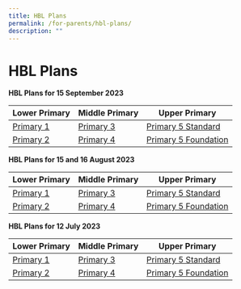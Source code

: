 ```yaml
---
title: HBL Plans
permalink: /for-parents/hbl-plans/
description: ""
---
```

# **HBL Plans**

**HBL Plans for 15 September 2023**


| Lower Primary | Middle Primary | Upper Primary |
| -------- | -------- | -------- |
|[Primary 1](/files/HBL%20Plans/15%20Sep%202023/p1_cps__hbl%20plan_15%20sep.pdf) | [Primary 3](/files/HBL%20Plans/15%20Sep%202023/p3_cps__hbl%20plan_15%20sep.pdf)|[Primary 5 Standard](/files/HBL%20Plans/15%20Sep%202023/p5%20standard_cps__hbl%20plan_15%20sep.pdf) |
| [Primary 2](/files/HBL%20Plans/15%20Sep%202023/p2_cps__hbl%20plan_15%20sep.pdf)| [Primary 4](/files/HBL%20Plans/15%20Sep%202023/p4_cps__hbl%20plan_15%20sep.pdf)    | [Primary 5 Foundation](/files/HBL%20Plans/15%20Sep%202023/p5%20foundation_cps__hbl%20plan_15%20sep.pdf) |



**HBL Plans for 15 and 16 August 2023**


| Lower Primary | Middle Primary | Upper Primary |
| -------- | -------- | -------- |
| [Primary 1](/files/HBL%20Plans/15%20and%2016%20Aug%202023/p1_cps__hbl%20plan_15&16_aug.pdf) | [Primary 3](/files/HBL%20Plans/15%20and%2016%20Aug%202023/p3_cps__hbl%20plan_15&16_aug.pdf)  |[Primary 5 Standard](/files/HBL%20Plans/15%20and%2016%20Aug%202023/p5%20std_cps__hbl%20plan_15&16_aug.pdf)  |
| [Primary 2](/files/HBL%20Plans/15%20and%2016%20Aug%202023/p2_cps__hbl%20plan_15&16_aug.pdf) | [Primary 4](/files/HBL%20Plans/15%20and%2016%20Aug%202023/p4_cps__hbl%20plan_15&16_aug.pdf)    | [Primary 5 Foundation](/files/HBL%20Plans/15%20and%2016%20Aug%202023/p5%20fdn_cps__hbl%20plan_15&16_aug.pdf)   |



**HBL Plans for 12 July 2023**



| Lower Primary | Middle Primary | Upper Primary |
| -------- | -------- | -------- |
| [Primary 1](/files/HBL%20Plans/12%20Jul%202023/p1_cps__hbl%20day_plan_12%20july.pdf)  | [Primary 3](/files/HBL%20Plans/12%20Jul%202023/p3_cps__hbl%20day_plan_12%20july.pdf)     | [Primary 5 Standard](/files/HBL%20Plans/12%20Jul%202023/p5%20std_cps__hbl%20day_plan_12%20july.pdf)     |
| [Primary 2](/files/HBL%20Plans/12%20Jul%202023/p2_cps__hbl%20day_plan_12%20july.pdf)     | [Primary 4](/files/HBL%20Plans/12%20Jul%202023/p4_cps__hbl%20day_plan_12%20july.pdf)     | [Primary 5 Foundation](/files/HBL%20Plans/12%20Jul%202023/p5%20fdn_cps__hbl%20day_plan_12%20july.pdf)     |